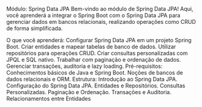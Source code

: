 Módulo: Spring Data JPA
Bem-vindo ao módulo de Spring Data JPA! Aqui, você aprenderá a integrar o Spring Boot com o Spring Data JPA para gerenciar dados em bancos relacionais, realizando operações como CRUD de forma simplificada.

O que você aprenderá:
Configurar Spring Data JPA em um projeto Spring Boot.
Criar entidades e mapear tabelas de banco de dados.
Utilizar repositórios para operações CRUD.
Criar consultas personalizadas com JPQL e SQL nativo.
Trabalhar com paginação e ordenação de dados.
Gerenciar transações, auditoria e lazy loading.
Pré-requisitos:
Conhecimentos básicos de Java e Spring Boot.
Noções de bancos de dados relacionais e ORM.
Estrutura:
Introdução ao Spring Data JPA.
Configuração do Spring Data JPA.
Entidades e Repositórios.
Consultas Personalizadas.
Paginação e Ordenação.
Transações e Auditoria.
Relacionamentos entre Entidades
